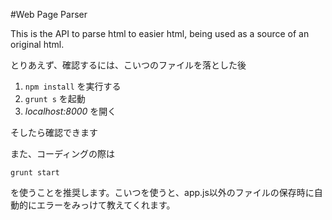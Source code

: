 #Web Page Parser

This is the API to parse html to easier html, being used as a source of an original html.

とりあえず、確認するには、こいつのファイルを落とした後

  1. `npm install` を実行する
  2. `grunt s` を起動
  3. *localhost:8000* を開く


そしたら確認できます


また、コーディングの際は

`grunt start`

を使うことを推奨します。こいつを使うと、app.js以外のファイルの保存時に自動的にエラーをみっけて教えてくれます。
